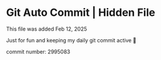 # Git Auto Commit | Hidden File

This file was added Feb 12, 2025

Just for fun and keeping my daily git commit active 🤪

commit number: 2995083
